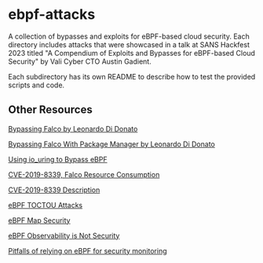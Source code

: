 # ebpf-attacks
A collection of bypasses and exploits for eBPF-based cloud security. Each directory includes attacks that were showcased
in a talk at SANS Hackfest 2023 titled "A Compendium of Exploits and Bypasses for eBPF-based Cloud Security" by Vali Cyber CTO Austin Gadient.

Each subdirectory has its own README to describe how to test the provided scripts and code.

## Other Resources
[Bypassing Falco by Leonardo Di Donato](https://www.youtube.com/watch?v=nGqWskXRSmo)

[Bypassing Falco With Package Manager by Leonardo Di Donato](https://www.youtube.com/watch?v=iDcYR3BJtPU)

[Using io_uring to Bypass eBPF](https://www.form3.tech/blog/engineering/bypassing-ebpf-tools)

[CVE-2019-8339, Falco Resource Consumption](https://nvd.nist.gov/vuln/detail/CVE-2019-8339)

[CVE-2019-8339 Description](https://sysdig.com/blog/cve-2019-8339-falco-vulnerability/)

[eBPF TOCTOU Attacks](https://www.youtube.com/watch?v=yaAdM8pWKG8)

[eBPF Map Security](https://www.crowdstrike.com/blog/analyzing-the-security-of-ebpf-maps/)

[eBPF Observability is Not Security](https://www.brendangregg.com/blog/2023-04-28/ebpf-security-issues.html)

[Pitfalls of relying on eBPF for security monitoring](https://blog.trailofbits.com/2023/09/25/pitfalls-of-relying-on-ebpf-for-security-monitoring-and-some-solutions/)

